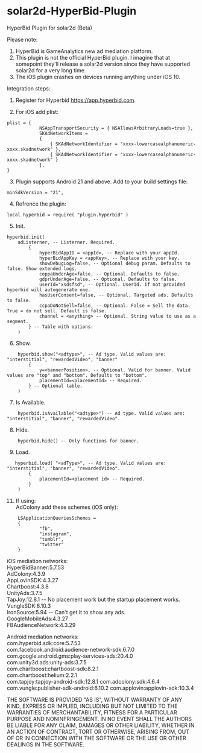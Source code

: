 # solar2d-HyperBid-Plugin
HyperBid Plugin for solar2d (Beta)

Please note:   
1. HyperBid is GameAnalytics new ad mediation platform.   
2. This plugin is not the official HyperBid plugin. I imagine that at somepoint they'll release a solar2d version since they have supported solar2d for a very long time.   
3. The iOS plugin crashes on devices running anything under iOS 10.   

Integration steps:   
1. Register for Hyperbid https://app.hyperbid.com.   

2. For iOS add plist:   
```
plist = {
            NSAppTransportSecurity = { NSAllowsArbitraryLoads=true },
            SKAdNetworkItems = 
            {
                { SKAdNetworkIdentifier = "xxxx-lowercasealphanumeric-xxxx.skadnetwork" },
                { SKAdNetworkIdentifier = "xxxx-lowercasealphanumeric-xxxx.skadnetwork" }
            },
}
```   
3. Plugin supports Android 21 and above. Add to your build settings file:
```
minSdkVersion = "21",
```   
4. Refrence the plugin:
```
local hyperbid = require( "plugin.hyperbid" )
```   
5. Init. 
```
hyperbid.init(
    adListerner, -- Listerner. Required.
        {
            hyperBidAppID = <appId>, -- Replace with your appId.
            hyperBidAppKey = <appKey>, -- Replace with your key.
            showDebugLog=false, -- Optional debug param. Defaults to false. Show extended logs.
            coppaUnderAge=false, -- Optional. Defaults to false.
            gdprUnderAge=false, -- Optional. Defaults to false.
            userId="xsdsfsd", -- Optional. UserId. If not provided hyperbid will autogenerate one.
            hasUserConsent=false, -- Optional. Targeted ads. Defaults to false.
            ccpaDoNotSell=false, -- Optional. False = Sell the data. True = do not sell. Default is false.
            channel = <anything> -- Optional. String value to use as a segment.
        } -- Table with options.
    )
```   
6. Show.
```
    hyperbid.show("<adtype>", -- Ad type. Valid values are: "interstitial", "rewardedVideo", "banner"
        {
            y=<bannerPosition>, -- Optional. Valid for banner. Valid values are "top" and "bottom". Defaults to "bottom".
            placementId=<placementId> -- Required.
        } -- Optional table.
    )
```

7. Is Available.
```
    hyperbid.isAvailable("<adtype>") -- Ad type. Valid values are: "interstitial", "banner", "rewardedVideo".
```  
8. Hide.
```
    hyperbid.hide() -- Only functions for banner.
```

9. Load.
```
   hyperbid.load( "<adType>", -- Ad type. Valid values are: "interstitial", "banner", "rewardedVideo".
        {
            placementId=<placement id> -- Required.
        } 
    ) 
```    
11. If using:   
AdColony add these schemes (iOS only):   
```
    LSApplicationQueriesSchemes = 
    {   
            "fb",
            "instagram",
            "tumblr",
            "twitter"
    }
```   

iOS mediation networks:   
    HyperBidBanner:5.7.53    	
    AdColony:4.3.9   
    AppLovinSDK:4.3.27   
    Chartboost:4.3.8   
    UnityAds:3.7.5   
    TapJoy:12.8.1 -- No placement work but the startup placement works.   
    VungleSDK:6.10.3   
    IronSource:5.94 -- Can't get it to show any ads.   
    GoogleMobileAds:4.3.27   
    FBAudienceNetwork:4.3.29    

Android mediation networks:   
    com.hyperbid.sdk:core:5.7.53   
    com.facebook.android:audience-network-sdk:6.7.0     
    com.google.android.gms:play-services-ads:20.4.0    
    com.unity3d.ads:unity-ads:3.7.5    
    com.chartboost:chartboost-sdk:8.2.1   
    com.chartboost:helium:2.2.1  
    com.tapjoy:tapjoy-android-sdk:12.8.1
    com.adcolony:sdk:4.6.4
    com.vungle:publisher-sdk-android:6.10.2
    com.applovin:applovin-sdk:10.3.4


THE SOFTWARE IS PROVIDED "AS IS", WITHOUT WARRANTY OF ANY KIND, EXPRESS OR
IMPLIED, INCLUDING BUT NOT LIMITED TO THE WARRANTIES OF MERCHANTABILITY,
FITNESS FOR A PARTICULAR PURPOSE AND NONINFRINGEMENT. IN NO EVENT SHALL THE
AUTHORS BE LIABLE FOR ANY CLAIM, DAMAGES OR OTHER
LIABILITY, WHETHER IN AN ACTION OF CONTRACT, TORT OR OTHERWISE, ARISING FROM,
OUT OF OR IN CONNECTION WITH THE SOFTWARE OR THE USE OR OTHER DEALINGS IN THE
SOFTWARE.
